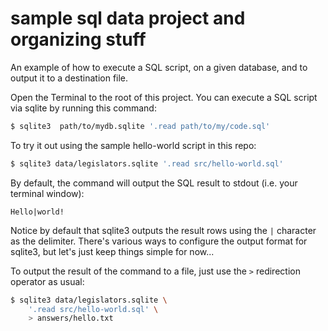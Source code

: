 # sample sql data project and organizing stuff



An example of how to execute a SQL script, on a given database, and to output it to a destination file.

Open the Terminal to the root of this project. You can execute a SQL script via sqlite by running this command:

```sh
$ sqlite3  path/to/mydb.sqlite '.read path/to/my/code.sql'
```

To try it out using the sample hello-world script in this repo:

```sh
$ sqlite3 data/legislators.sqlite '.read src/hello-world.sql'
```

By default, the command will output the SQL result to stdout (i.e. your terminal window):

```
Hello|world!
```

Notice by default that sqlite3 outputs the result rows using the `|` character as the delimiter. There's various ways to configure the output format for sqlite3, but let's just keep things simple for now...

To output the result of the command to a file, just use the `>` redirection operator as usual:

```sh
$ sqlite3 data/legislators.sqlite \
    '.read src/hello-world.sql' \
    > answers/hello.txt
```




